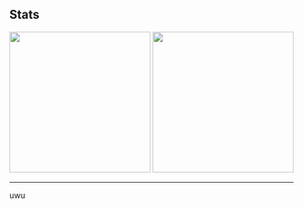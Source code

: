 <h2>Stats</h2>
<div class="stats" style="position:inline-block">
<img src="https://github-readme-stats.vercel.app/api/top-langs/?username=hue-owo&hide_border=true&theme=radical&show_icons=false" style="height: auto; width: 250px;">
<img src="https://github-readme-stats.vercel.app/api?username=hue-owo&hide_border=true&theme=radical&show_icons=true" style="height: auto; width: 250px">
</div>
<hr>
<div class="content">
<p>uwu</p>
</div>
